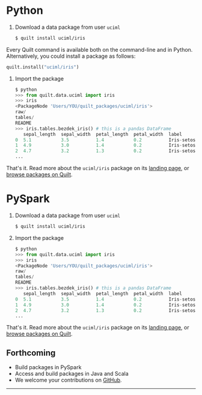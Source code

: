 # Python
1. Download a data package from  user `uciml`
    ```bash
    $ quilt install uciml/iris
    ```
Every Quilt command is available both on the command-line and in Python. Alternatively, you could install a package as follows:
```python
quilt.install("uciml/iris")
```

1. Import the package
    ```python
    $ python
    >>> from quilt.data.uciml import iris
    >>> iris
    <PackageNode 'Users/YOU/quilt_packages/uciml/iris'>
    raw/
    tables/
    README
    >>> iris.tables.bezdek_iris() # this is a pandas DataFrame
       sepal_length  sepal_width  petal_length  petal_width  label
    0  5.1           3.5          1.4           0.2          Iris-setosa
    1  4.9           3.0          1.4           0.2          Iris-setosa
    2  4.7           3.2          1.3           0.2          Iris-setosa
    ...
    ```

That's it. Read more about the `uciml/iris` package on its [landing page](https://quiltdata.com/package/uciml/iris), or [browse  packages on Quilt](https://quiltdata.com/search/?q=).

# PySpark

1. Download a data package from  user `uciml`
    ``` bash
    $ quilt install uciml/iris
    ```
    
1. Import the package
    ```python
    $ python
    >>> from quilt.data.uciml import iris
    >>> iris
    <PackageNode 'Users/YOU/quilt_packages/uciml/iris'>
    raw/
    tables/
    README
    >>> iris.tables.bezdek_iris() # this is a pandas DataFrame
       sepal_length  sepal_width  petal_length  petal_width  label
    0  5.1           3.5          1.4           0.2          Iris-setosa
    1  4.9           3.0          1.4           0.2          Iris-setosa
    2  4.7           3.2          1.3           0.2          Iris-setosa
    ...
    ```

That's it. Read more about the `uciml/iris` package on its [landing page](https://quiltdata.com/package/uciml/iris), or [browse  packages on Quilt](https://quiltdata.com/search/?q=).



## Forthcoming
* Build packages in PySpark
* Access and build packages in Java and Scala
* We welcome your contributions on [GitHub](https://github.com/quiltdata/quilt).

***
